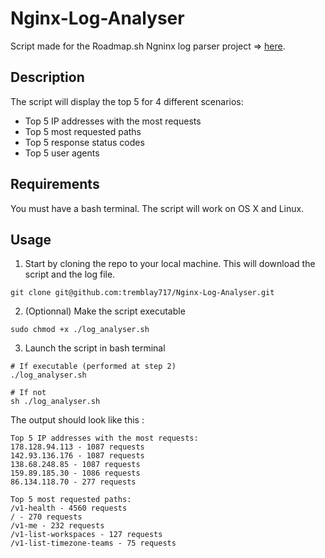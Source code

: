 # Nginx-Log-Analyser
Script made for the Roadmap.sh Ngninx log parser project => [here](https://roadmap.sh/projects/nginx-log-analyser]).

## Description

The script will display the top 5 for 4 different scenarios:
* Top 5 IP addresses with the most requests
* Top 5 most requested paths
* Top 5 response status codes
* Top 5 user agents

## Requirements
You must have a bash terminal. The script will work on OS X and Linux.

## Usage
1. Start by cloning the repo to your local machine. This will download the script and the log file.
```
git clone git@github.com:tremblay717/Nginx-Log-Analyser.git
```

2. (Optionnal) Make the script executable
```
sudo chmod +x ./log_analyser.sh
```
3. Launch the script in bash terminal

```
# If executable (performed at step 2)
./log_analyser.sh

# If not
sh ./log_analyser.sh
```

The output should look like this : 
```
Top 5 IP addresses with the most requests:
178.128.94.113 - 1087 requests
142.93.136.176 - 1087 requests
138.68.248.85 - 1087 requests
159.89.185.30 - 1086 requests
86.134.118.70 - 277 requests

Top 5 most requested paths:
/v1-health - 4560 requests
/ - 270 requests
/v1-me - 232 requests
/v1-list-workspaces - 127 requests
/v1-list-timezone-teams - 75 requests
```




